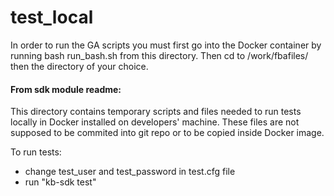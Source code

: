 # test_local
In order to run the GA scripts you must first go into the Docker container by running bash run_bash.sh from this directory.  Then cd to /work/fbafiles/ then the directory of your choice.

#### From sdk module readme:
This directory contains temporary scripts and files needed to run tests 
locally in Docker installed on developers' machine. These files are not
supposed to be commited into git repo or to be copied inside Docker
image.

To run tests:
- change test_user and test_password in test.cfg file
- run "kb-sdk test"
